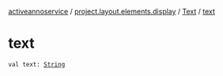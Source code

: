 [activeannoservice](../../index.md) / [project.layout.elements.display](../index.md) / [Text](index.md) / [text](./text.md)

# text

`val text: `[`String`](https://kotlinlang.org/api/latest/jvm/stdlib/kotlin/-string/index.html)